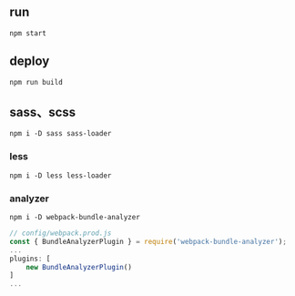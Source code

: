 ## run
```
npm start
```

## deploy
```
npm run build
```

## sass、scss
```
npm i -D sass sass-loader
```

### less
```
npm i -D less less-loader
```

### analyzer
```
npm i -D webpack-bundle-analyzer
```

```js
// config/webpack.prod.js
const { BundleAnalyzerPlugin } = require('webpack-bundle-analyzer');
...
plugins: [
    new BundleAnalyzerPlugin()
]
...
```
